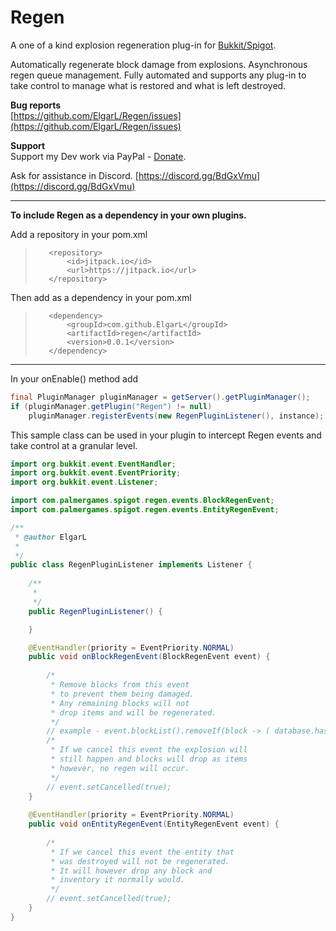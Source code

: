 # Regen
A one of a kind explosion regeneration plug-in for [Bukkit/Spigot](https://www.spigotmc.org/resources/authors/elgarl.986705/).

Automatically regenerate block damage from explosions. Asynchronous regen queue management.
Fully automated and supports any plug-in to take control to manage what is restored and what is left destroyed.

**Bug reports**  
[https://github.com/ElgarL/Regen/issues](https://github.com/ElgarL/Regen/issues)

**Support**  
Support my Dev work via PayPal - [Donate](https://www.paypal.com/cgi-bin/webscr?cmd=_s-xclick&hosted_button_id=95VVUXYDUCDH8&source=url).  

Ask for assistance in Discord.
[https://discord.gg/BdGxVmu](https://discord.gg/BdGxVmu)

---
**To include Regen as a dependency in your own plugins.**

Add a repository in your pom.xml
>        <repository>
>            <id>jitpack.io</id>
>            <url>https://jitpack.io</url>
>        </repository>  
Then add as a dependency in your pom.xml
>        <dependency>
>            <groupId>com.github.ElgarL</groupId>
>            <artifactId>regen</artifactId>
>            <version>0.0.1</version>
>        </dependency>  

---

In your onEnable() method add
```java
final PluginManager pluginManager = getServer().getPluginManager();
if (pluginManager.getPlugin("Regen") != null)
	pluginManager.registerEvents(new RegenPluginListener(), instance);
```
			
This sample class can be used in your plugin to intercept Regen events and take control at a granular level.
        
```java
import org.bukkit.event.EventHandler;
import org.bukkit.event.EventPriority;
import org.bukkit.event.Listener;

import com.palmergames.spigot.regen.events.BlockRegenEvent;
import com.palmergames.spigot.regen.events.EntityRegenEvent;

/**
 * @author ElgarL
 *
 */
public class RegenPluginListener implements Listener {
	
	/**
	 * 
	 */
	public RegenPluginListener() {

	}

	@EventHandler(priority = EventPriority.NORMAL)
	public void onBlockRegenEvent(BlockRegenEvent event) {
	
		/*
		 * Remove blocks from this event
		 * to prevent them being damaged.
		 * Any remaining blocks will not
		 * drop items and will be regenerated.
		 */
		// example - event.blockList().removeIf(block -> ( database.hasPlot(block.getLocation()) );
		/*
		 * If we cancel this event the explosion will
		 * still happen and blocks will drop as items
		 * however, no regen will occur.
		 */
		// event.setCancelled(true);
	}
	
	@EventHandler(priority = EventPriority.NORMAL)
	public void onEntityRegenEvent(EntityRegenEvent event) {
		
		/*
		 * If we cancel this event the entity that
		 * was destroyed will not be regenerated.
		 * It will however drop any block and
		 * inventory it normally would.
		 */
		// event.setCancelled(true);
	}
}
```
